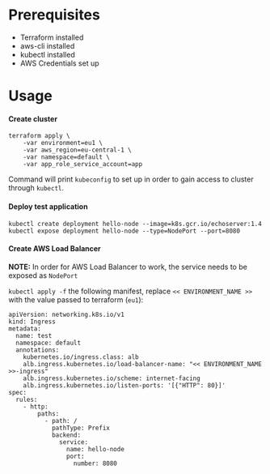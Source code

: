 # Prerequisites
- Terraform installed
- aws-cli installed
- kubectl installed
- AWS Credentials set up

# Usage
#### Create cluster
```
terraform apply \
    -var environment=eu1 \
    -var aws_region=eu-central-1 \
    -var namespace=default \
    -var app_role_service_account=app
```

Command will print `kubeconfig` to set up in order to gain access to cluster through `kubectl`.

#### Deploy test application
```
kubectl create deployment hello-node --image=k8s.gcr.io/echoserver:1.4
kubectl expose deployment hello-node --type=NodePort --port=8080
```

#### Create AWS Load Balancer

**NOTE:** In order for AWS Load Balancer to work, the service needs to be exposed as `NodePort`

`kubectl apply -f` the following manifest, replace `<< ENVIRONMENT_NAME >>` with the value passed to terraform (`eu1`):
```
apiVersion: networking.k8s.io/v1
kind: Ingress
metadata:
  name: test
  namespace: default
  annotations:
    kubernetes.io/ingress.class: alb
    alb.ingress.kubernetes.io/load-balancer-name: "<< ENVIRONMENT_NAME >>-ingress"
    alb.ingress.kubernetes.io/scheme: internet-facing
    alb.ingress.kubernetes.io/listen-ports: '[{"HTTP": 80}]'
spec:
  rules:
    - http:
        paths:
          - path: /
            pathType: Prefix
            backend:
              service:
                name: hello-node
                port:
                  number: 8080
```
